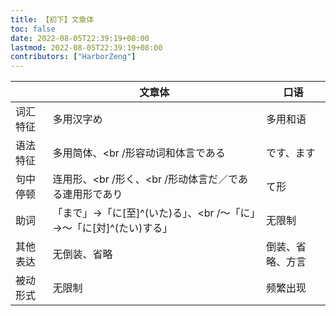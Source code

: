 ```yaml
---
title: 【初下】文章体
toc: false
date: 2022-08-05T22:39:19+08:00
lastmod: 2022-08-05T22:39:19+08:00
contributors: ["HarborZeng"]
---
```


|          | 文章体                                                       | 口语             |
| -------- | ------------------------------------------------------------ | ---------------- |
| 词汇特征 | 多用汉字め                                                   | 多用和语         |
| 语法特征 | 多用简体、<br /形容动词和体言である                         | です、ます       |
| 句中停顿 | 连用形、<br /形く、<br /形动体言だ／である連用形であり     | て形             |
| 助词     | 「まで」→「に[至]^(いた)る」、<br /～「に」→～「に[対]^(たい)する」 | 无限制           |
| 其他表达 | 无倒装、省略                                                 | 倒装、省略、方言 |
| 被动形式 | 无限制                                                       | 频繁出现         |

